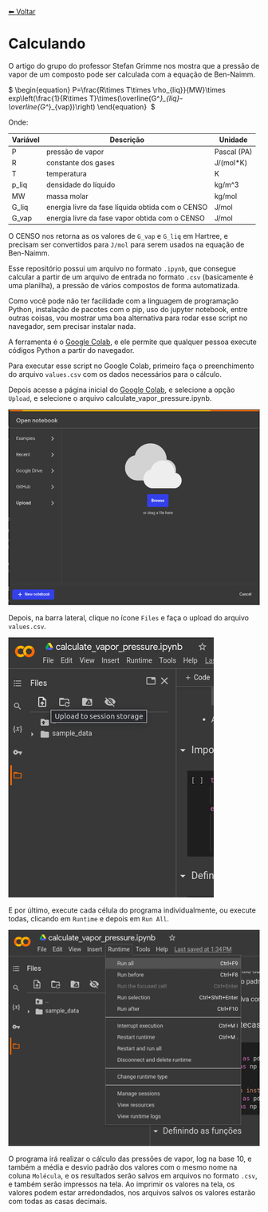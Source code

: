 [⬅ Voltar](../README.md)

# Calculando

O artigo do grupo do professor Stefan Grimme nos mostra que a pressão de vapor de um composto pode ser calculada com a equação de Ben-Naimm.  

$
\begin{equation} P=\frac{R\times T\times \rho_{liq}}{MW}\times exp\left(\frac{1}{R\times T}\times(\overline{G^*}_{liq}-\overline{G^*}_{vap})\right) \end{equation} 
$

Onde:

| Variável | Descrição | Unidade |
| --- | --- | --- |
| P | pressão de vapor | Pascal (PA) |
| R | constante dos gases | J/(mol*K) |
| T | temperatura | K |
| p_liq | densidade do líquido | kg/m^3 |
| MW | massa molar | kg/mol |
| G_liq | energia livre da fase líquida obtida com o CENSO | J/mol |
| G_vap | energia livre da fase vapor obtida com o CENSO | J/mol |

O CENSO nos retorna as os valores de `G_vap` e `G_liq` em Hartree, e precisam ser convertidos para `J/mol` para serem usados na equação de Ben-Naimm.

Esse repositório possui um arquivo no formato `.ipynb`, que consegue calcular a partir de um arquivo de entrada no formato `.csv` (basicamente é uma planilha), a pressão de vários compostos de forma automatizada.

Como você pode não ter facilidade com a linguagem de programação Python, instalação de pacotes com o pip, uso do jupyter notebook, entre outras coisas, vou mostrar uma boa alternativa para rodar esse script no navegador, sem precisar instalar nada.

A ferramenta é o [Google Colab](https://colab.research.google.com/), e ele permite que qualquer pessoa execute códigos Python a partir do navegador.

Para executar esse script no Google Colab, primeiro faça o preenchimento do arquivo `values.csv` com os dados necessários para o cálculo.

Depois acesse a página inicial do [Google Colab](https://colab.research.google.com/), e selecione a opção `Upload`, e selecione o arquivo calculate_vapor_pressure.ipynb.

![upload](../assets/upload.png)

Depois, na barra lateral, clique no ícone `Files` e faça o upload do arquivo `values.csv`.

![files](../assets/files.png)

E por último, execute cada célula do programa individualmente, ou execute todas, clicando em `Runtime` e depois em `Run All`.

![run](../assets/run.png)

O programa irá realizar o cálculo das pressões de vapor, log na base 10, e também a média e desvio padrão dos valores com o mesmo nome na coluna `Molécula`, e os resultados serão salvos em arquivos no formato `.csv`, e também serão impressos na tela.
Ao imprimir os valores na tela, os valores podem estar arredondados, nos arquivos salvos os valores estarão com todas as casas decimais.